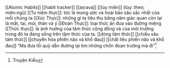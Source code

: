 [[Atomic Habits]]
[[habit tracker]]
[[asrava]] [[tùy miên]] (tùy: theo; miên:ngủ)
[[Tư niệm thực]]: tức là mong ước và hoài bão sâu sắc nhất của mỗi chúng ta
[[Xúc Thực]]: những gì ta tiêu thụ bằng năm giác quan còn lại là mắt, tai, mũi, thân và ý
[[Đoàn Thực]]: loại thức ăn đưa vào đường miệng
[[Thức thực]]:  là ảnh hưởng của tâm thức cộng đồng và của môi trường trong đó ta đang sống trên tâm thức của ta.
[[dòng tâm thức]]
[[chiều sâu tâm thức]]
[[chuyển hóa phiền não và khổ đau]]
[[chất liệu phiền não và khổ đau]]
“Ma đưa lối quỷ dẫn đường lại tìm những chốn đoạn trường mà đi”[^1]


[^1]: Truyện Kiều